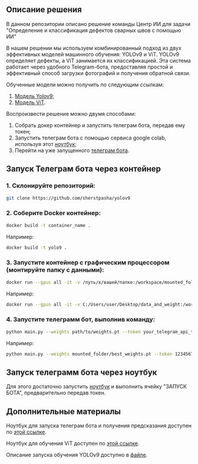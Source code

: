 ## Описание решения

В данном репозитории описано решение команды Центр ИИ для задачи "Определение и классификация дефектов сварных швов с помощью ИИ" 

В нашем решении мы используем комбинированный подход из двух эффективных моделей машинного обучения: YOLOv9 и ViT. YOLOv9 определяет дефекты, а ViT занимается их классификацией. Эта система работает через удобного Telegram-бота, предоставляя простой и эффективный способ загрузки фотографий и получения обратной связи.

Обученные модели можно получить по следующим ссылкам:
1. [Модель Yolov9](https://drive.google.com/file/d/18VjW3AztQILnj_6YFHMPRuawGR-48f9A/view?usp=drive_link);
2. [Модель ViT](https://drive.google.com/drive/folders/1ajqhnrkoffJSgxMBJ7z88ge6tCXyHt5V?usp=sharing).


Воспроизвести решение можно двумя способами:
1) Собрать докер контейнер и запустить телеграм бота, передав ему токен;
2) Запустить телеграм бота с помощью сервиса google colab, используя этот [ноутбук](https://colab.research.google.com/drive/1-SIQQNbmShljF5Zg5OS8bDlMHvthDNJW?usp=sharing);
3) Перейти на уже запущенного [телеграм бота](https://t.me/DefectDetectBot).

## Запуск Телеграм бота через контейнер

### 1. Склонируйте репозиторий:

```bash
git clone https://github.com/sherstpasha/yolov9
```

### 2. Соберите Docker контейнер:

```bash
docker build -t container_name .
```

Например:
 ```bash
docker build -t yolo9 .
```

### 3. Запустите контейнер с графическим процессором (монтируйте папку с данными):

```bash
docker run --gpus all -it -v /путь/к/вашей/папке:/workspace/mounted_folder yolo9
```

Например:
 ```bash
docker run --gpus all -it -v C:/Users/user/Desktop/data_and_weight:/workspace/mounted_folder yolo9
```

### 4. Запустите телеграмм бот, выполнив команду:
```bash
python main.py --weights path/to/weights.pt --token your_telegram_api_token
```

Например:
```bash
python main.py --weights mounted_folder/best_weights.pt --token 1234567890:BBIJ_YDFW_QGhhfrLMRXYOHqqrZyUMvwXUy
```

## Запуск телеграмм бота через ноутбук

Для этого достаточно запустить [ноутбук](https://colab.research.google.com/drive/1-SIQQNbmShljF5Zg5OS8bDlMHvthDNJW?usp=sharing) и выполнить ячейку "ЗАПУСК БОТА", предварительно передав токен.


## Дополнительные материалы
Ноутбук для запуска телеграм бота и получения предсказания доступен по [этой ссылке](notebooks/WeldingDefectDetectYolov9_ViT.ipynb).

Ноутбук для обучения ViT доступен по [этой ссылке](notebooks/vit.ipynb).

Описание запуска обучения YOLOv9 доступно в [файле](YOLOV9_TRAIN.md).